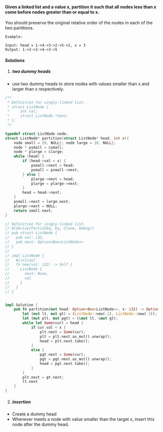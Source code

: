 #### Given a linked list and a value x, partition it such that all nodes less than x come before nodes greater than or equal to x.

You should preserve the original relative order of the nodes in each of the two partitions.

```
Example:

Input: head = 1->4->3->2->5->2, x = 3
Output: 1->2->2->4->3->5
```

#### Solutions

1. ##### two dummy heads

- use two dummy heads to store nodes with values smaller than x and larger than x respectively.

```cpp
/**
 * Definition for singly-linked list.
 * struct ListNode {
 *     int val;
 *     struct ListNode *next;
 * };
 */

typedef struct ListNode node;
struct ListNode* partition(struct ListNode* head, int x){
    node small = {0, NULL}; node large = {0, NULL};
    node * psmall = &small;
    node * plarge = &large;
    while (head) {
        if (head->val < x) {
            psmall->next = head;
            psmall = psmall->next;
        } else {
            plarge->next = head;
            plarge = plarge->next;
        }
        head = head->next;
    }
    psmall->next = large.next;
    plarge->next = NULL;
    return small.next;
}
```

```rust
// Definition for singly-linked list.
// #[derive(PartialEq, Eq, Clone, Debug)]
// pub struct ListNode {
//   pub val: i32,
//   pub next: Option<Box<ListNode>>
// }
// 
// impl ListNode {
//   #[inline]
//   fn new(val: i32) -> Self {
//     ListNode {
//       next: None,
//       val
//     }
//   }
// }


impl Solution {
    pub fn partition(mut head: Option<Box<ListNode>>, x: i32) -> Option<Box<ListNode>> {
        let (mut lt, mut gt) = (ListNode::new(-1), ListNode::new(-1));
        let (mut plt, mut pgt) = (&mut lt, &mut gt);
        while let Some(cur) = head {
            if cur.val < x {
                plt.next = Some(cur);
                plt = plt.next.as_mut().unwrap();
                head = plt.next.take();
            }
            else {
                pgt.next = Some(cur);
                pgt = pgt.next.as_mut().unwrap();
                head = pgt.next.take();
            }
        }
        plt.next = gt.next;
        lt.next
    }
}
```

2. ##### insertion

- Create a dummy head
- Whenever meets a node with value smaller than the target x, insert this node after the dummy head.